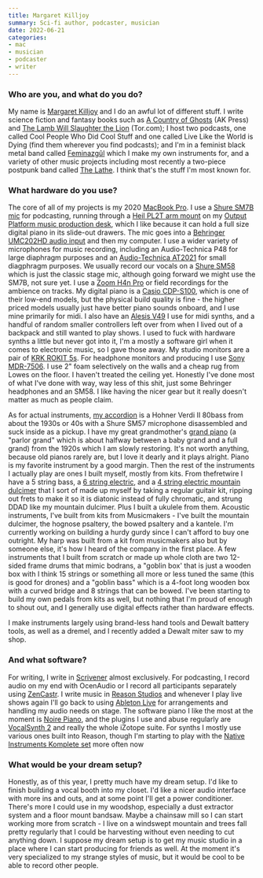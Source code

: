 ```yaml
---
title: Margaret Killjoy
summary: Sci-fi author, podcaster, musician
date: 2022-06-21
categories:
- mac
- musician
- podcaster
- writer
---
```


### Who are you, and what do you do?

My name is [Margaret Killjoy](https://twitter.com/magpiekilljoy "Margaret's Twitter account.") and I do an awful lot of different stuff. I write science fiction and fantasy books such as [A Country of Ghosts](https://www.akpress.org/countryofghosts.html "Margaret's speculative fiction novel.") (AK Press) and [The Lamb Will Slaughter the Lion](https://publishing.tor.com/thelambwillslaughterthelion-margaretkilljoy/9780765397355/ "Margaret's novel.") (Tor.com); I host two podcasts, one called Cool People Who Did Cool Stuff and one called Live Like the World is Dying (find them wherever you find podcasts); and I'm in a feminist black metal band called [Feminazgûl](https://feminazgul.bandcamp.com/ "Margaret's black metal band.") which I make my own instruments for, and a variety of other music projects including most recently a two-piece postpunk band called [The Lathe](https://thelathe.bandcamp.com/ "Margaret's postpunk band."). I think that's the stuff I'm most known for.

### What hardware do you use?

The core of all of my projects is my 2020 [MacBook Pro][macbook-pro]. I use a [Shure SM7B mic][sm7b] for podcasting, running through a [Heil PL2T arm mount][pl-2t] on my [Output Platform music production desk][platform], which I like because it can hold a full size digital piano in its slide-out drawers. The mic goes into a [Behringer UMC202HD audio input][umc202hd] and then my computer. I use a wider variety of microphones for music recording, including an Audio-Technica P48 for large diaphragm purposes and an [Audio-Technica AT2021][at2021] for small diagphragm purposes. We usually record our vocals on a [Shure SM58][sm58] which is just the classic stage mic, although going forward we might use the SM7B, not sure yet. I use a [Zoom H4n Pro][h4n-pro] or field recordings for the ambience on tracks. My digital piano is a [Casio CDP-S100][cdp-s100], which is one of their low-end models, but the physical build quality is fine - the higher priced models usually just have better piano sounds onboard, and I use mine primarily for midi. I also have an [Alesis V49][v49] I use for midi synths, and a handful of random smaller controllers left over from when I lived out of a backpack and still wanted to play shows. I used to fuck with hardware synths a little but never got into it, I'm a mostly a software girl when it comes to electronic music, so I gave those away. My studio monitors are a pair of [KRK ROKIT 5s][rokit-5]. For headphone monitors and producing I use [Sony MDR-7506][mdr-7506]. I use 2" foam selectively on the walls and a cheap rug from Lowes on the floor. I haven't treated the ceiling yet. Honestly I've done most of what I've done with way, way less of this shit, just some Behringer headphones and an SM58. I like having the nicer gear but it really doesn't matter as much as people claim.

As for actual instruments, [my accordion](https://www.instagram.com/p/CSNHOlcnnMA/ "An Instagram video of Margaret playing the accordion.") is a Hohner Verdi II 80bass from about the 1930s or 40s with a Shure SM57 microphone disassembled and suck inside as a pickup. I have my great grandmother's [grand piano](https://www.instagram.com/p/CabE8Rnv6vQ/ "An Instagram video of Margaret playing a parlor grand piano.") (a "parlor grand" which is about halfway between a baby grand and a full grand) from the 1920s which I am slowly restoring. It's not worth anything, because old pianos rarely are, but I love it dearly and it plays alright. Piano is my favorite instrument by a good margin. Then the rest of the instruments I actually play are ones I built myself, mostly from kits. From thefretwire I have a 5 string bass, a [6 string electric](https://www.instagram.com/p/CRcgax2BjZn/ "An Instagram photo of Margaret's home-built electric guitar."), and a [4 string electric mountain dulcimer](https://www.instagram.com/p/CX2dw5QsUor/ "An Instagram photo of Margaret's home-built dulcimer.") that I sort of made up myself by taking a regular guitair kit, ripping out frets to make it so it is diatonic instead of fully chromatic, and strung DDAD like my mountain dulcimer. Plus I built a ukulele from them. Acoustic instruments, I've built from kits from Musicmakers - I've built the mountain dulcimer, the hognose psaltery, the bowed psaltery and a kantele. I'm currently working on building a hurdy gurdy since I can't afford to buy one outright. My harp was built from a kit from musicmakers also but by someone else, it's how I heard of the company in the first place. A few instruments that I built from scratch or made up whole cloth are two 12-sided frame drums that mimic bodrans, a "goblin box' that is just a wooden box with I think 15 strings or something all more or less tuned the same (this is good for drones) and a "goblin bass" which is a 4-foot long wooden box with a curved bridge and 8 strings that can be bowed. I've been starting to build my own pedals from kits as well, but nothing that I'm proud of enough to shout out, and I generally use digital effects rather than hardware effects.

I make instruments largely using brand-less hand tools and Dewalt battery tools, as well as a dremel, and I recently added a Dewalt miter saw to my shop.

### And what software?

For writing, I write in [Scrivener][] almost exclusively. For podcasting, I record audio on my end with OcenAudio or I record all participants separately using [ZenCastr][]. I write music in [Reason Studios][reason] and whenever I play live shows again I'll go back to using [Ableton Live][live] for arrangements and handling my audio needs on stage. The software piano I like the most at the moment is [Noire Piano][noire], and the plugins I use and abuse regularly are [VocalSynth 2][vocalsynth-2] and really the whole iZotope suite. For synths I mostly use various ones built into Reason, though I'm starting to play with the [Native Instruments Komplete set][komplete] more often now

### What would be your dream setup?

Honestly, as of this year, I pretty much have my dream setup. I'd like to finish building a vocal booth into my closet. I'd like a nicer audio interface with more ins and outs, and at some point I'll get a power conditioner. There's more I could use in my woodshop, especially a dust extractor system and a floor mount bandsaw. Maybe a chainsaw mill so I can start working more from scratch - I live on a windswept mountain and trees fall pretty regularly that I could be harvesting without even needing to cut anything down. I suppose my dream setup is to get my music studio in a place where I can start producing for friends as well. At the moment it's very specialized to my strange styles of music, but it would be cool to be able to record other people.

[at2021]: https://www.audio-technica.com/en-us/at2021 "A condenser microphone."
[cdp-s100]: https://support.casio.com/global/en/emi/manual/CDP-S100/ "A digital piano."
[h4n-pro]: https://www.zoom-na.com/products/field-video-recording/field-recording/zoom-h4n-pro-handy-recorder "A digital audio recorder."
[komplete]: https://www.native-instruments.com/en/products/komplete/ "An instruments and sound effect collection."
[live]: https://www.ableton.com/en/live/ "Musical creation software."
[macbook-pro]: https://www.apple.com/macbook-pro/ "A laptop."
[mdr-7506]: https://www.amazon.com/Sony-MDR7506-Professional-Diaphragm-Headphone/dp/B000AJIF4E "Studio-quality headphones."
[noire]: https://www.native-instruments.com/en/products/komplete/keys/noire/ "A software piano."
[pl-2t]: https://heilsound.com/product/pl2t/ "A microphone boom arm."
[platform]: https://output.com/products/platform "A desk designed for musical equipment."
[reason]: https://www.propellerheads.se/reason "A virtual studio rack for creating music."
[rokit-5]: http://www.krksys.com/krk-studio-monitor-speakers/rokit/rokit-5.html "Studio monitors."
[scrivener]: http://literatureandlatte.com/scrivener.php "A Mac text editor aimed at writers."
[sm58]: http://www.shure.com/americas/products/microphones/sm/sm58-vocal-microphone "A vocal microphone."
[sm7b]: http://www.shure.com/americas/products/microphones/sm/sm7b-vocal-microphone "A dynamic microphone."
[umc202hd]: https://www.behringer.com/product.html?modelCode=P0BJZ "A USB audio interface."
[v49]: https://www.alesis.com/products/view/v49 "A MIDI keyboard."
[vocalsynth-2]: https://www.izotope.com/en/products/vocalsynth.html "An audio plugin for working with voices."
[zencastr]: https://zencastr.com/ "A service for recording audio."
